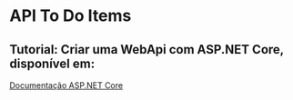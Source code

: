 <h1>API To Do Items</h1>

<h2>Tutorial: Criar uma WebApi com ASP.NET Core, disponível em:</h2>

<a href="https://docs.microsoft.com/en-us/aspnet/core/tutorials/first-web-api?view=aspnetcore-5.0&tabs=visual-studio">Documentação ASP.NET Core</a>




